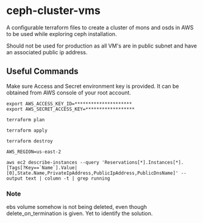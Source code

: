 # ceph-cluster-vms

A configurable terraform files to create a cluster of mons and osds in AWS to be used while exploring ceph installation.

Should not be used for production as all VM's are in public subnet and have an associated public ip address.

## Useful Commands

Make sure Access and Secret environment key is provided. It can be obtained from AWS console of your root account.

```
export AWS_ACCESS_KEY_ID=*********************
export AWS_SECRET_ACCESS_KEY=******************
```

```
terraform plan
```

```
terraform apply
```

```
terraform destroy
```

```
AWS_REGION=us-east-2

aws ec2 describe-instances --query 'Reservations[*].Instances[*].[Tags[?Key==`Name`].Value|[0],State.Name,PrivateIpAddress,PublicIpAddress,PublicDnsName]' --output text | column -t | grep running
```

### Note

ebs volume somehow is not being deleted, even though delete_on_termination is given. Yet to identify the solution.

